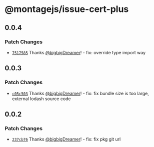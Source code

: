 # @montagejs/issue-cert-plus

## 0.0.4

### Patch Changes

- [`7517585`](https://github.com/bigbigDreamer/montage/commit/7517585) Thanks [@bigbigDreamer](https://github.com/bigbigDreamer)! - fix: override type import way

## 0.0.3

### Patch Changes

- [`c05c503`](https://github.com/bigbigDreamer/montage/commit/c05c503) Thanks [@bigbigDreamer](https://github.com/bigbigDreamer)! - fix: fix bundle size is too large, external lodash source code

## 0.0.2

### Patch Changes

- [`237cb76`](https://github.com/bigbigDreamer/montage/commit/237cb76) Thanks [@bigbigDreamer](https://github.com/bigbigDreamer)! - fix: fix pkg git url
